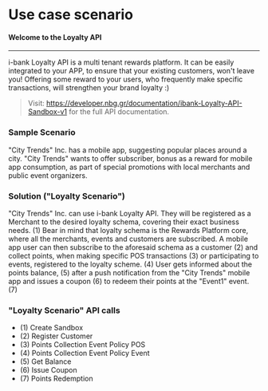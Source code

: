 # Use case scenario
#### Welcome to the Loyalty API

------------------------------------------------------------------------------------------
i-bank Loyalty API is a multi tenant rewards platform. 
It can be easily integrated to your APP, to ensure that your existing customers, won't leave you!
Offering some reward to your users, who frequently make specific transactions, will strengthen your brand loyalty :)

> Visit: https://developer.nbg.gr/documentation/ibank-Loyalty-API-Sandbox-v1 for the full API documentation.

### Sample Scenario 
"City Trends" Inc. has a mobile app, suggesting popular places around a city. "City Trends" wants to offer subscriber, bonus as a reward for 
mobile app consumption, as part of special promotions with local merchants and public event organizers.

### Solution ("Loyalty Scenario") 
"City Trends" Inc. can use i-bank Loyalty API.
They will be registered as a Merchant to the desired loyalty schema, covering their exact business needs. (1)
Bear in mind that loyalty schema is the Rewards Platform core, where all the merchants, events and customers are subscribed. 
A mobile app user can then subscribe to the aforesaid schema as a customer (2) and collect points, when making specific POS transactions (3)
or participating to events, registered to the loyalty scheme. (4) User gets informed about the points balance, (5) after a push notification
from the "City Trends" mobile app and issues a coupon (6) to redeem their points at the "Event1" event. (7)

### "Loyalty Scenario" API calls 
- (1) Create Sandbox
- (2) Register Customer 
- (3) Points Collection Event Policy POS
- (4) Points Collection Event Policy Event
- (5) Get Balance
- (6) Issue Coupon
- (7) Points Redemption

